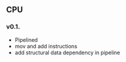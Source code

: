 ## CPU

### v0.1.
- Pipelined
- mov and add instructions
- add structural data dependency in pipeline